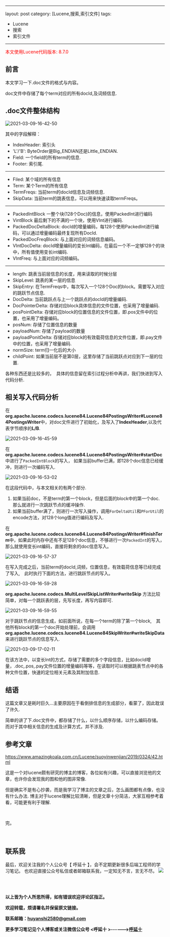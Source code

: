 
---
layout: post
category: [Lucene,搜索,索引文件]
tags:
  - Lucene
  - 搜索
  - 索引文件
---

<font color="red">本文使用Lucene代码版本: 8.7.0</font>

## 前言

本文学习一下.doc文件的格式与内容。

doc文件中存储了每个term对应的所有docId,及词频信息.


## .doc文件整体结构

![2021-03-09-16-42-50](http://img.couplecoders.tech/2021-03-09-16-42-50.png)

其中的字段解释：

* IndexHeader: 索引头
* 'L'/'B': ByteOrder是Big_ENDIAN还是Little_ENDIAN.
* Field: 一个field的所有term的信息.
* Footer: 索引尾.

---

* Filed: 某个域的所有信息
* Term: 某个Term的所有信息
* TermFreqs: 当前term的docId信息及词频信息.
* SkipData: 当前term的跳表信息，可以用来快速读取termFreqs。

---

* PackedIntBlock 一整个块(128个Doc)的信息，使用PackedInt进行编码
* VintBlock 最后剩下的不满的一个块，使用VInt进行编码.
* PackedDocDeltaBlock: docId的增量编码，每128个使用PackedInt进行编码，可以通过增量编码最终复现所有DocId.
* PackedDocFreqBlock: 与上面对应的词频信息编码。
* VIntDocDelta: docId增量编码的变长Int编码，在最后一个不一定够128个的块中，所有值使用变长int编码.
* VIntFreq: 与上面对应的词频编码。

---

* length: 跳表当前层信息的长度，用来读取的时候分层
* SkipLevel: 跳表的某一层的信息
* SkipEntry: 在TermFreqs中，每次写入一个128个Doc的block。需要写入对应的跳跃节点信息.
* DocDelta: 当前跳跃点与上一个跳跃点的docId的增量编码.
* DocPointerDelta: 存储对应block具体信息的文件位置，也采用了增量编码.
* posPointDelta: 存储对应block的位置信息的文件位置，即.pos文件中的位置，也采用了增量编码。
* posNum: 存储了位置信息的数量
* payloadNum: 存储了payload的数量
* payloadPonitDelta: 存储对应block的有效载荷信息的文件位置，即.pay文件中的位置，也采用了增量编码.
* normSize: term归一化后的大小
* childPoint: 如果当前层不是第0层，这里存储了当前跳跃点对应到下一层的位置.


各种东西还是比较多的，　具体的信息留在索引过程分析中再讲，我们快进到写入代码分析.


## 相关写入代码分析

在**org.apache.lucene.codecs.lucene84.Lucene84PostingsWriter#Lucene84PostingsWriter**中，对doc文件进行了初始化，及写入了**IndexHeader**,以及代表字节顺序的**L/B**.

![2021-03-09-16-45-59](http://img.couplecoders.tech/2021-03-09-16-45-59.png)


在**org.apache.lucene.codecs.lucene84.Lucene84PostingsWriter#startDoc**中进行了`PackedIntBlock`的写入，
如果当前buffer已满，即128个doc信息已经缓冲，则进行一次编码写入.

![2021-03-09-16-53-02](http://img.couplecoders.tech/2021-03-09-16-53-02.png)

在这段代码中，与本文相关的有两个部分.

1. 如果当前doc，不是term的第一个block，但是后面的block中的第一个doc.　那么就进行一次跳跃节点的缓冲操作.
2. 如果当前buffer满了，则进行一次写入操作，调用`ForDeltaUtil`和`PForUtil`的encode方法，对128个long值进行编码及写入.

在**org.apache.lucene.codecs.lucene84.Lucene84PostingsWriter#finishTerm**中，如果此时内存中还有不足128个doc信息，不够进行一次`PackedInt`的写入，那么就使用变长int编码，直接将剩余的doc信息写入。

![2021-03-09-16-57-37](http://img.couplecoders.tech/2021-03-09-16-57-37.png)

在写入完成之后，当前term的docId,词频，位置信息，有效载荷信息等已经完成了写入,　此时执行下面的方法，进行跳跃节点的写入。

![2021-03-09-16-59-28](http://img.couplecoders.tech/2021-03-09-16-59-28.png)

**org.apache.lucene.codecs.MultiLevelSkipListWriter#writeSkip** 方法比较简单，对每一个跳跃表的层，先写长度，再写内容即可.

![2021-03-09-16-59-55](http://img.couplecoders.tech/2021-03-09-16-59-55.png)

对于跳跃节点的信息生成，如前面所说，在每一个term的除了第一个block,　其他所有block的第一个doc开始处理前，会调用**org.apache.lucene.codecs.lucene84.Lucene84SkipWriter#writeSkipData** 来进行跳跃节点的信息写入.

![2021-03-09-17-02-11](http://img.couplecoders.tech/2021-03-09-17-02-11.png)

在该方法中，以变长Int的方式，存储了需要的多个字段信息，比如docId增量，.doc,.pos,.pay文件位置的增量编码等等，在读取时可以根据跳表节点中的各种文件位置，快速的定位相关元素及其附加信息.

## 结语

这篇文章又是耗时巨久...主要原因在于看倒排信息的生成部分，看蒙了，因此耽误了许久.

简单的讲了下.doc文件中，都存储了什么，以什么顺序存储，以什么编码存储。而对于其中相关信息的生成及计算方式，并不涉及.



## 参考文章


https://www.amazingkoala.com.cn/Lucene/suoyinwenjian/2019/0324/42.html

这是一个对lucene颇有研究的博主的博客，各位如有兴趣，可以直接浏览他的文章，也许你会发现我的图和他的图非常像. 

但是确实不是有心抄袭，而是我学习了博主的文章之后，怎么画图都有点像，也没有什么办法. 博主对于lucene理解比较清晰，但是文章十分简洁，大家互相参考着看，可能更有利于理解.


<br>


完。
<br>
<br>
<br>


## 联系我
最后，欢迎关注我的个人公众号【 呼延十 】，会不定期更新很多后端工程师的学习笔记。
也欢迎直接公众号私信或者邮箱联系我，一定知无不言，言无不尽。
![](http://img.couplecoders.tech/%E6%89%AB%E7%A0%81_%E6%90%9C%E7%B4%A2%E8%81%94%E5%90%88%E4%BC%A0%E6%92%AD%E6%A0%B7%E5%BC%8F-%E6%A0%87%E5%87%86%E8%89%B2%E7%89%88.png)


<br>
<br>




**以上皆为个人所思所得，如有错误欢迎评论区指正。**


**欢迎转载，烦请署名并保留原文链接。**


**联系邮箱：huyanshi2580@gmail.com**


**更多学习笔记见个人博客或关注微信公众号 &lt;呼延十 &gt;------><a href="{{ site.baseurl }}/">呼延十</a>**